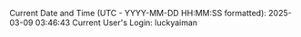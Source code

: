 Current Date and Time (UTC - YYYY-MM-DD HH:MM:SS formatted): 2025-03-09 03:46:43
Current User's Login: luckyaiman
